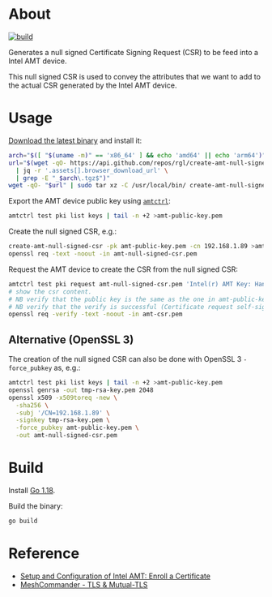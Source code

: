 # About

[![build](https://github.com/rgl/create-amt-null-signed-csr/actions/workflows/build.yml/badge.svg)](https://github.com/rgl/create-amt-null-signed-csr/actions/workflows/build.yml)

Generates a null signed Certificate Signing Request (CSR) to be feed into a Intel AMT device.

This null signed CSR is used to convey the attributes that we want to add to the actual CSR generated by the Intel AMT device.

# Usage

[Download the latest binary](https://github.com/rgl/create-amt-null-signed-csr/releases) and install it:

```bash
arch="$([ "$(uname -m)" == 'x86_64' ] && echo 'amd64' || echo 'arm64')"
url="$(wget -qO- https://api.github.com/repos/rgl/create-amt-null-signed-csr/releases/latest \
  | jq -r '.assets[].browser_download_url' \
  | grep -E "_$arch\.tgz$")"
wget -qO- "$url" | sudo tar xz -C /usr/local/bin/ create-amt-null-signed-csr
```

Export the AMT device public key using [`amtctrl`](https://github.com/nomis/intel-amt):

```bash
amtctrl test pki list keys | tail -n +2 >amt-public-key.pem
```

Create the null signed CSR, e.g.:

```bash
create-amt-null-signed-csr -pk amt-public-key.pem -cn 192.168.1.89 >amt-null-signed-csr.pem
openssl req -text -noout -in amt-null-signed-csr.pem
```

Request the AMT device to create the CSR from the null signed CSR:

```bash
amtctrl test pki request amt-null-signed-csr.pem 'Intel(r) AMT Key: Handle: 0' | tail -n +2 >amt-csr.pem
# show the csr content.
# NB verify that the public key is the same as the one in amt-public-key.pem
# NB verify that the verify is successful (Certificate request self-signature verify OK).
openssl req -verify -text -noout -in amt-csr.pem
```

## Alternative (OpenSSL 3)

The creation of the null signed CSR can also be done with OpenSSL 3 `-force_pubkey` as, e.g.:

```bash
amtctrl test pki list keys | tail -n +2 >amt-public-key.pem
openssl genrsa -out tmp-rsa-key.pem 2048
openssl x509 -x509toreq -new \
  -sha256 \
  -subj '/CN=192.168.1.89' \
  -signkey tmp-rsa-key.pem \
  -force_pubkey amt-public-key.pem \
  -out amt-null-signed-csr.pem
```

# Build

Install [Go 1.18](https://go.dev/dl/).

Build the binary:

```bash
go build
```

# Reference

* [Setup and Configuration of Intel AMT: Enroll a Certificate](https://software.intel.com/sites/manageability/AMT_Implementation_and_Reference_Guide/default.htm?turl=WordDocuments%2Fenrollacertificate1.htm)
* [MeshCommander - TLS & Mutual-TLS](https://www.youtube.com/watch?v=PNpQV6C0Gb8)
